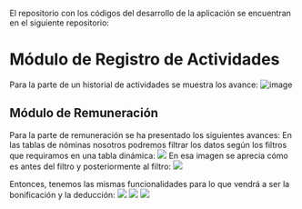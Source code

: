 El repositorio con los códigos del desarrollo de la aplicación se encuentran en el siguiente repositorio:
# Módulo de Registro de Actividades
Para la parte de un historial de actividades se muestra los avance:
![image](https://github.com/fiis-bd241/grupo05/assets/164263409/80471056-dfe7-4a83-a5d5-aebe7b16ab5f)


## Módulo de Remuneración
Para la parte de remuneración se ha presentado los siguientes avances:
En las tablas de nóminas nosotros podremos filtrar los datos según los filtros que requiramos en una tabla dinámica:
![](https://github.com/fiis-bd241/grupo05/blob/main/04.%20Monograf%C3%ADa/im%C3%A1genes/nomina-abc.PNG)
En esa imagen se aprecia cómo es antes del filtro y posteriormente al filtro:
![](https://github.com/fiis-bd241/grupo05/blob/main/04.%20Monograf%C3%ADa/im%C3%A1genes/nomina-def.PNG)

Entonces, tenemos las mismas funcionalidades para lo que vendrá a ser la bonificación y la deducción:
![](https://github.com/fiis-bd241/grupo05/blob/main/04.%20Monograf%C3%ADa/im%C3%A1genes/bonificacion-abc.PNG)
![](https://github.com/fiis-bd241/grupo05/blob/main/04.%20Monograf%C3%ADa/im%C3%A1genes/deduccion-abc.PNG)
![](https://raw.githubusercontent.com/fiis-bd241/grupo05/main/04.%20Monograf%C3%ADa/im%C3%A1genes/Imagen%20de%20WhatsApp%202024-06-29%20a%20las%2018.56.46_9f4c1d2f.jpg)
